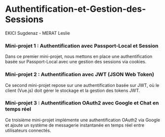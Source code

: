 # Authentification-et-Gestion-des-Sessions

EKICI Sugdenaz - MERAT Leslie

### Mini-projet 1 : Authentification avec Passport-Local et Session

Dans ce premier mini-projet, nous mettons en place une authentification basée sur Passport-Local avec une gestion des sessions via cookies.

### Mini-projet 2 : Authentification avec JWT (JSON Web Token)

Ce second mini-projet repose sur une authentification basée sur JWT, où le client (Vue.js) doit gérer le stockage et la gestion des tokens JWT.

### Mini-projet 3 : Authentification OAuth2 avec Google et Chat en temps réel

Ce troisième mini-projet implémente une authentification OAuth2 via Google et ajoute un système de messagerie instantanée en temps réel entre utilisateurs connectés.
